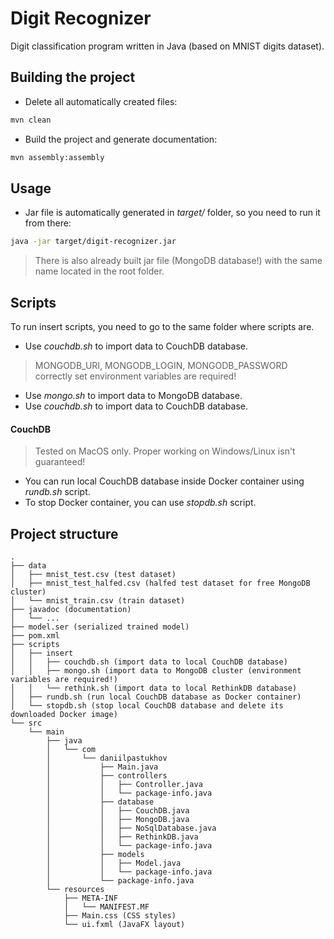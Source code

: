 # Digit Recognizer
Digit classification program written in Java (based on MNIST digits dataset).

## Building the project
- Delete all automatically created files:
```sh
mvn clean
```

- Build the project and generate documentation:
```sh
mvn assembly:assembly
```

## Usage
- Jar file is automatically generated in *target/* folder, so you need to run it from there:
```sh
java -jar target/digit-recognizer.jar
```
> There is also already built jar file (MongoDB database!) with the same name located in the root folder.

## Scripts
To run insert scripts, you need to go to the same folder where scripts are.

- Use *couchdb.sh* to import data to CouchDB database.
> MONGODB_URI, MONGODB_LOGIN, MONGODB_PASSWORD correctly set environment variables are required!
- Use *mongo.sh* to import data to MongoDB database.
- Use *couchdb.sh* to import data to CouchDB database.

#### CouchDB
> Tested on MacOS only. Proper working on Windows/Linux isn't guaranteed!
- You can run local CouchDB database inside Docker container using *rundb.sh* script.
- To stop Docker container, you can use *stopdb.sh* script.

## Project structure

```
.
├── data
│   ├── mnist_test.csv (test dataset)
│   ├── mnist_test_halfed.csv (halfed test dataset for free MongoDB cluster)
│   └── mnist_train.csv (train dataset)
├── javadoc (documentation)
│   └── ...
├── model.ser (serialized trained model)
├── pom.xml
├── scripts
│   ├── insert
│   │   ├── couchdb.sh (import data to local CouchDB database)
│   │   ├── mongo.sh (import data to MongoDB cluster (environment variables are required!)
│   │   └── rethink.sh (import data to local RethinkDB database)
│   ├── rundb.sh (run local CouchDB database as Docker container)
│   └── stopdb.sh (stop local CouchDB database and delete its downloaded Docker image)
└── src
    └── main
        ├── java
        │   └── com
        │       └── daniilpastukhov
        │           ├── Main.java
        │           ├── controllers
        │           │   ├── Controller.java
        │           │   └── package-info.java
        │           ├── database
        │           │   ├── CouchDB.java
        │           │   ├── MongoDB.java
        │           │   ├── NoSqlDatabase.java
        │           │   ├── RethinkDB.java
        │           │   └── package-info.java
        │           ├── models
        │           │   ├── Model.java
        │           │   └── package-info.java
        │           └── package-info.java
        └── resources
            ├── META-INF
            │   └── MANIFEST.MF
            ├── Main.css (CSS styles)
            └── ui.fxml (JavaFX layout)
```

